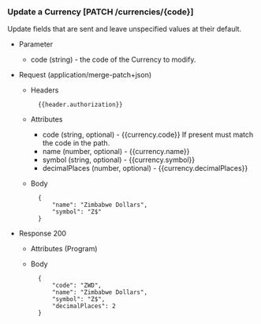 ### Update a Currency [PATCH /currencies/{code}]

Update fields that are sent and leave unspecified values at their default.

+ Parameter
    + code (string) - the code of the Currency to modify.

+ Request (application/merge-patch+json)
    + Headers
    
            {{header.authorization}}

    + Attributes
        + code (string, optional) - {{currency.code}} If present must match the code in the path.
        + name (number, optional) - {{currency.name}}
        + symbol (string, optional) - {{currency.symbol}}
        + decimalPlaces (number, optional) - {{currency.decimalPlaces}}
        
    + Body
    
            {
                "name": "Zimbabwe Dollars",
                "symbol": "Z$"
            }
    
+ Response 200
    + Attributes (Program)

    + Body
    
            {
                "code": "ZWD",
                "name": "Zimbabwe Dollars",
                "symbol": "Z$",
                "decimalPlaces": 2
            }
